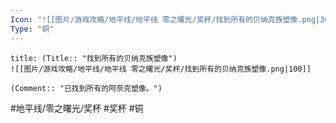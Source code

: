 ```yaml
---
Icon: "![[图片/游戏攻略/地平线/地平线 零之曙光/奖杯/找到所有的贝纳克族塑像.png|30]]"
Type: "铜"
---
```

```ad-common-bronze-trophy
title: (Title:: "找到所有的贝纳克族塑像")
![[图片/游戏攻略/地平线/地平线 零之曙光/奖杯/找到所有的贝纳克族塑像.png|100]]

(Comment:: "已找到所有的阿奈克塑像。")
```

#地平线/零之曙光/奖杯 #奖杯 #铜
